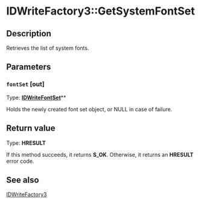 # IDWriteFactory3::GetSystemFontSet

## Description

Retrieves the list of system fonts.

## Parameters

### `fontSet` [out]

Type: **[IDWriteFontSet](https://learn.microsoft.com/windows/win32/api/dwrite_3/nn-dwrite_3-idwritefontset)****

Holds the newly created font set object, or NULL in case of failure.

## Return value

Type: **HRESULT**

If this method succeeds, it returns **S_OK**. Otherwise, it returns an **HRESULT** error code.

## See also

[IDWriteFactory3](https://learn.microsoft.com/windows/win32/api/dwrite_3/nn-dwrite_3-idwritefactory3)